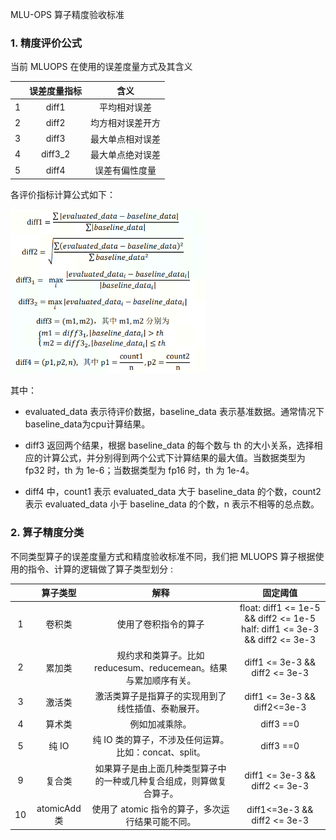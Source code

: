 MLU-OPS 算子精度验收标准

### 1. 精度评价公式

当前 MLUOPS 在使用的误差度量方式及其含义

|     | 误差度量指标 |       含义       |
| :-- | :----------: | :--------------: |
| 1   |    diff1     |   平均相对误差   |
| 2   |    diff2     | 均方相对误差开方 |
| 3   |    diff3     | 最大单点相对误差 |
| 4   |   diff3_2    | 最大单点绝对误差 |
| 5   |    diff4     |  误差有偏性度量  |

各评价指标计算公式如下：

<img src="./accuracy_standard_formula.png" alt="img" style="zoom:60%;" />

其中：

- evaluated_data 表示待评价数据，baseline_data 表示基准数据。通常情况下baseline_data为cpu计算结果。

- diff3 返回两个结果，根据 baseline_data 的每个数与 th 的大小关系，选择相应的计算公式，并分别得到两个公式下计算结果的最大值。当数据类型为 fp32 时，th 为 1e-6；当数据类型为 fp16 时，th 为 1e-4。

- diff4 中，count1 表示 evaluated_data 大于 baseline_data 的个数，count2 表示 evaluated_data 小于 baseline_data 的个数，n 表示不相等的总点数。

### 2. 算子精度分类

不同类型算子的误差度量方式和精度验收标准不同，我们把 MLUOPS 算子根据使用的指令、计算的逻辑做了算子类型划分 :

|     |算子类型|                                   解释                              |            固定阈值              |
| :-: | :----: | :-----------------------------------------------------------------: | :----------------------------:   |
|  1  | 卷积类 | 使用了卷积指令的算子 | float: diff1 <= 1e-5 && diff2 <= 1e-5<br />half: diff1 <= 3e-3 && diff2 <= 3e-3 |
|  2  | 累加类 | 规约求和类算子。比如 reducesum、reducemean。结果与累加顺序有关。    | diff1 <= 3e-3 && diff2 <= 3e-3   |
|  3  | 激活类 | 激活类算子是指算子的实现用到了线性插值、泰勒展开。                  |diff1 <= 3e-3 && diff2<=3e-3 |      
|  4  | 算术类 | 例如加减乘除。                                                      |             diff3 ==0            |
|  5  | 纯 IO  | 纯 IO 类的算子，不涉及任何运算。比如：concat、split。               |         diff3 ==0                |
|  9  | 复合类 | 如果算子是由上面几种类型算子中的一种或几种复合组成，则算做复合算子。|diff1 <= 3e-3 && diff2 <= 3e-3    |
| 10  |atomicAdd 类 | 使用了 atomic 指令的算子，多次运行结果可能不同。               | diff1<=3e-3 && diff2 <= 3e-3     |
